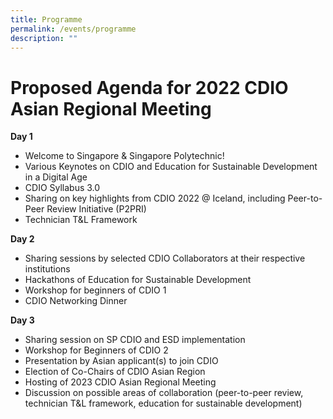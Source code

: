 ```yaml
---
title: Programme
permalink: /events/programme
description: ""
---
```

# Proposed Agenda for 2022 CDIO Asian Regional Meeting
**Day 1**

* Welcome to Singapore & Singapore Polytechnic!
* Various Keynotes on CDIO and Education for Sustainable Development in a Digital Age
* CDIO Syllabus 3.0 
* Sharing on key highlights from CDIO 2022 @ Iceland, including Peer-to-Peer Review Initiative (P2PRI)
* Technician T&L Framework

**Day 2**

* Sharing sessions by selected CDIO Collaborators at their respective institutions
* Hackathons of Education for Sustainable Development
* Workshop for beginners of CDIO 1
* CDIO Networking Dinner


**Day 3**

* Sharing session on SP CDIO and ESD implementation
* Workshop for Beginners of CDIO 2
* Presentation by Asian applicant(s) to join CDIO
* Election of Co-Chairs of CDIO Asian Region
* Hosting of 2023 CDIO Asian Regional Meeting
* Discussion on possible areas of collaboration (peer-to-peer review, technician T&L framework, education for sustainable development)
